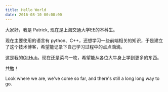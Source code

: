 ```yaml
---
title: Hello World
date: 2016-08-10 00:00:00
---
```

大家好，我是 Patrick, 现在是上海交通大学EE的本科生。

现在主要使用的语言有 python、C++，还想学习一些前端相关的知识，于是建立了这个技术博客，希望能记录下自己学习过程中的点点滴滴。

这是我的[GitHub](https://github.com/pengshiqi)。现在还是菜鸟一枚，希望能从各位大牛身上学到更多的东西。

共勉！

Look where we are,
we've come so far,
and there's still a long long way to go.
